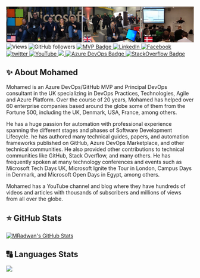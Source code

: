 ![banner.jpg](https://github.com/MohamedRadwan-DevOps/MohamedRadwan-DevOps/blob/main/Mo-radwan-banner-2022.png)
![Views](https://Views-badge.glitch.me/badge?page_id=mohamed-radwan-devops.Views-badge)
![GitHub followers](https://img.shields.io/github/followers/MohamedRadwan-DevOps?style=social)
<a href="https://mvp.microsoft.com/en-us/PublicProfile/4039889?fullName=Mohamed%20Radwan" target="_blank">
	<img src="https://img.shields.io/badge/-MVP-blue?style=flat-square&logo=Microsoft&logoColor=white" alt="MVP Badge">
<a href="https://www.linkedin.com/in/mohamedahmedradwan/" target="_blank">
	<img src="https://img.shields.io/badge/LinkedIn-%230077B5.svg?&style=flat-square&logo=linkedin&logoColor=white" alt="LinkedIn">
</a>
<a href="https://www.facebook.com/mradwandevops" target="_blank">
	<img src="https://img.shields.io/badge/Facebook-%231877F2.svg?&style=flat-square&logo=facebook&logoColor=white" alt="Facebook">
</a>
<a href="https://twitter.com/mradwan06" target="_blank">
	<img src="https://img.shields.io/badge/twitter-blue?&style=flat-square&logo=twitter&logoColor=white" alt="twitter">
</a>
<a href="https://www.youtube.com/user/MRadwanMSF?sub_confirmation=1" target="_blank">
	<img src="https://img.shields.io/badge/YouTube-FF0000?style=soical&logo=youtube&logoColor=white" alt="YouTube">
</a>
<a href="https://mohamedradwan.com/" target="_blank">
	<img src="https://img.shields.io/badge/blog-21759B?style=flat&logo=wordpress&logoColor=white%22%20alt=%22Blog">
</a>
<a href="https://marketplace.visualstudio.com/publishers/MohamedRadwan-MVP" target="_blank">
	<img src="https://img.shields.io/badge/Azure_DevOps-0078D7?flat&logo=azure-devops&logoColor=white" alt="Azure DevOps Badge">
</a>
<a href="https://stackoverflow.com/users/386323/mohamed-radwan-mvp" target="_blank">
	<img src="https://badges.aleen42.com/src/stackoverflow.svg" alt="StackOverflow Badge">
</a>

<h2>✨ About Mohamed</h2>

Mohamed is an Azure DevOps/GitHub MVP and Principal DevOps consultant in the UK specializing in DevOps Practices, Technologies, Agile and Azure Platform. Over the course of 20 years, Mohamed has helped over 60 enterprise companies based around the globe some of them from the Fortune 500, including the UK, Denmark, USA, France, among others. 

He has a huge passion for automation with professional experience spanning the different stages and phases of Software Development Lifecycle. he has authored many technical guides, papers, and automation frameworks published on GitHub, Azure DevOps Marketplace, and other technical communities. He also provided other contributions to technical communities like GitHub, Stack Overflow, and many others. He has frequently spoken at many technology conferences and events such as Microsoft Tech Days UK, Microsoft Ignite the Tour in London, Campus Days in Denmark, and Microsoft Open Days in Egypt, among others.

Mohamed has a YouTube channel and blog where they have hundreds of videos and articles with thousands of subscribers and millions of views from all over the globe.


<h2>⭐ GitHub Stats</h2>

[![MRadwan's GitHub Stats](https://github-readme-stats.vercel.app/api?username=MohamedRadwan-DevOps&show_icons=true)](https://github.com/MohamedRadwan-DevOps)



<h2>🔠 Languages Stats</h2>

<img src="https://github-readme-stats.vercel.app//api/top-langs/?username=MohamedRadwan-DevOps&layout=compact&theme=" />
